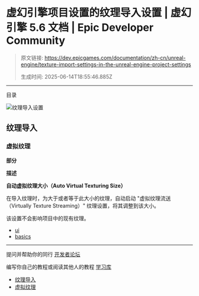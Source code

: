 # 虚幻引擎项目设置的纹理导入设置 | 虚幻引擎 5.6 文档 | Epic Developer Community

> 原文链接: https://dev.epicgames.com/documentation/zh-cn/unreal-engine/texture-import-settings-in-the-unreal-engine-project-settings
> 
> 生成时间: 2025-06-14T18:55:46.885Z

---

目录

![纹理导入设置](https://dev.epicgames.com/community/api/documentation/image/574cd972-a959-4d1d-8d1e-5c12239f6fbb?resizing_type=fill&width=1920&height=335)

## 纹理导入

### 虚拟纹理

**部分**

**描述**

**自动虚拟纹理大小（Auto Virtual Texturing Size）**

在导入纹理时，为大于或者等于此大小的纹理，自动启动 "虚拟纹理流送（Virtually Texture Streaming）" 纹理设置，将其调整到该大小。

该设置不会影响项目中的现有纹理。

-   [ui](https://dev.epicgames.com/community/search?query=ui)
-   [basics](https://dev.epicgames.com/community/search?query=basics)

* * *

提问并帮助你的同行 [开发者论坛](https://forums.unrealengine.com/categories?tag=unreal-engine)

编写你自己的教程或阅读其他人的教程 [学习库](https://dev.epicgames.com/community/unreal-engine/learning)

-   [纹理导入](/documentation/zh-cn/unreal-engine/texture-import-settings-in-the-unreal-engine-project-settings#%E7%BA%B9%E7%90%86%E5%AF%BC%E5%85%A5)
-   [虚拟纹理](/documentation/zh-cn/unreal-engine/texture-import-settings-in-the-unreal-engine-project-settings#%E8%99%9A%E6%8B%9F%E7%BA%B9%E7%90%86)